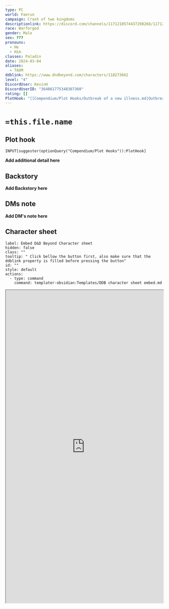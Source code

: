 ```yaml
---
type: PC
world: Faerun
campaign: Crash of two kingdoms
descriptionlink: https://discord.com/channels/1171210574437298268/1171210575527804971/1204517643487551519
race: Warforged
gender: Male
sex: ???
pronouns:
  - He
  - Him
classes: Paladin
date: 2024-03-04
aliases:
  - TAUM
ddblink: https://www.dndbeyond.com/characters/118273662
level: "4"
DiscordUser: KevinH
DiscordUserID: "364861775348367360"
rating: []
PlotHook: "[[Compendium/Plot Hooks/Outbreak of a new illness.md|Outbreak of a new illness]]"
---
```


# `=this.file.name`
## Plot hook
```meta-bind
INPUT[suggester(optionQuery("Compendium/Plot Hooks")):PlotHook]
```
**Add additional detail here**

## Backstory

**Add Backstory here**

## DMs note

**Add DM's note here**

## Character sheet

```meta-bind-button
label: Embed D&D Beyond Character sheet
hidden: false
class: ""
tooltip: " Click bellow the button first, also make sure that the ddblink property is filled before pressing the button"
id: ""
style: default
actions:
  - type: command
    command: templater-obsidian:Templates/DDB character sheet embed.md

```

<iframe src="https://www.dndbeyond.com/characters/118273662" style="width:100%; height:1000px;"></iframe>

